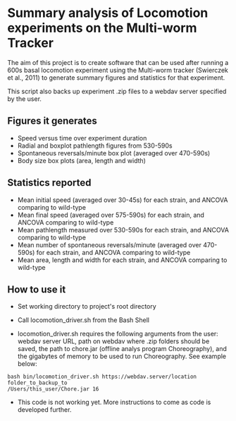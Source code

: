# Summary analysis of Locomotion experiments on the Multi-worm Tracker
The aim of this project is to create software that can be used after running
a 600s basal locomotion experiment using the Multi-worm tracker (Swierczek et al., 2011)
to generate summary figures and statistics for that experiment. 

This script also backs up experiment .zip files to a webdav server specified by the
user. 

## Figures it generates
* Speed versus time over experiment duration
* Radial and boxplot pathlength figures from 530-590s
* Spontaneous reversals/minute box plot (averaged over 470-590s)
* Body size box plots (area, length and width)

## Statistics reported
* Mean initial speed (averaged over 30-45s) for each strain, and ANCOVA comparing to wild-type
* Mean final speed (averaged over 575-590s) for each strain, and ANCOVA comparing to wild-type
* Mean pathlength measured over 530-590s for each strain, and ANCOVA comparing to wild-type
* Mean number of spontaneous reversals/minute (averaged over 470-590s) for each strain, and ANCOVA comparing to wild-type
* Mean area, length and width for each strain, and ANCOVA comparing to wild-type

## How to use it

* Set working directory to project's root directory

* Call locomotion_driver.sh from the Bash Shell

* locomotion_driver.sh requires the following arguments from the user: webdav server URL,
path on webdav where .zip folders should be saved, the path to chore.jar 
(offline analys program Choreography), and the gigabytes of memory to be used to run 
Choreography. See example below:

~~~
bash bin/locomotion_driver.sh https://webdav.server/location folder_to_backup_to 
/Users/this_user/Chore.jar 16
~~~

* This code is not working yet. More instructions to come as code is developed further.

